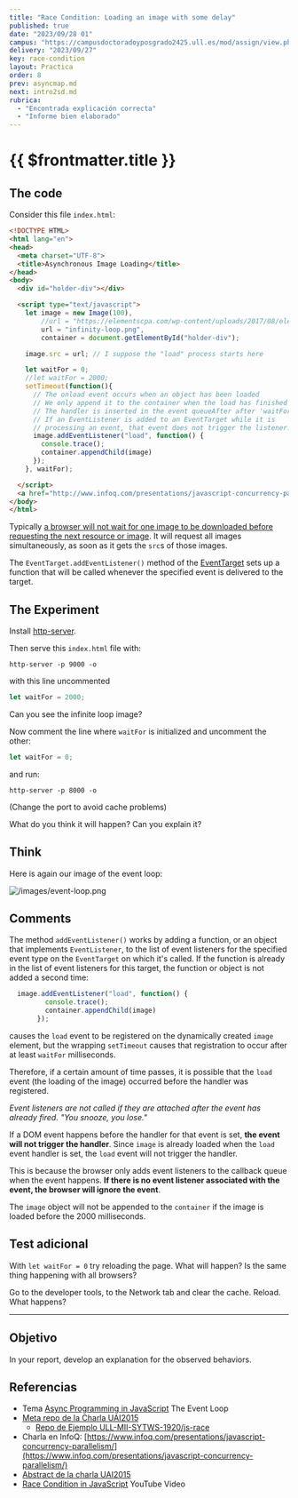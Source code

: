```yaml
---
title: "Race Condition: Loading an image with some delay"
published: true
date: "2023/09/28 01"
campus: "https://campusdoctoradoyposgrado2425.ull.es/mod/assign/view.php?id=10745" 
delivery: "2023/09/27"
key: race-condition
layout: Practica
order: 8
prev: asyncmap.md
next: intro2sd.md
rubrica:
  - "Encontrada explicación correcta"
  - "Informe bien elaborado"
---
```


# {{ $frontmatter.title }}


## The code

Consider this file `index.html`: 

```html
<!DOCTYPE HTML>
<html lang="en">
<head>
  <meta charset="UTF-8">
  <title>Asynchronous Image Loading</title>
</head>
<body>
  <div id="holder-div"></div>

  <script type="text/javascript">
    let image = new Image(100),
        //url = "https://elementscpa.com/wp-content/uploads/2017/08/elementscpa-business-infinity-loop-tal-e1504182065499.png", 
        url = "infinity-loop.png", 
        container = document.getElementById("holder-div");

    image.src = url; // I suppose the "load" process starts here

    let waitFor = 0;
    //let waitFor = 2000;
    setTimeout(function(){
      // The onload event occurs when an object has been loaded
      // We only append it to the container when the load has finished
      // The handler is inserted in the event queueAfter after 'waitFor' ms 
      // If an EventListener is added to an EventTarget while it is 
      // processing an event, that event does not trigger the listener.
      image.addEventListener("load", function() {
        console.trace();
        container.appendChild(image)
      });
    }, waitFor);

  </script>
  <a href="http://www.infoq.com/presentations/javascript-concurrency-parallelism">Concurrency and Parallel Computing in JavaScript (Recorded at: StrangeLoop) by Stephan Herhut on Mar 05, 2014 </a>
</body>
</html>
```

Typically [a browser will not wait for one image to be downloaded before requesting the next resource or image](https://stackoverflow.com/questions/53160578/how-do-i-make-a-webpage-think-its-images-are-done-loading). 
It will request all images simultaneously, as soon as it gets the `src`s of those images.


The `EventTarget.addEventListener()` method of the [EventTarget](https://developer.mozilla.org/en-US/docs/Web/API/EventTarget) sets up a function that will be called whenever the specified event is delivered to the target.

## The Experiment

Install  [http-server](https://www.npmjs.com/package/http-server).

Then  serve this `index.html` file with:

```
http-server -p 9000 -o
```

with this line uncommented 

```js
let waitFor = 2000;
```

Can you see the infinite loop image?

Now  comment the line where `waitFor` is initialized and uncomment the other:

```js
let waitFor = 0;
```

and run:

```
http-server -p 8000 -o
```

(Change the port to avoid cache problems)

What do you think it will happen? Can you explain it?

## Think

Here is again our image of the event loop:

![/images/event-loop.png](/images/event-loop.png)


## Comments

The method `addEventListener()` works by adding a function, or an object that implements `EventListener`, to the list of event listeners for the specified event type on the `EventTarget` on which it's called. If the function is already in the list of event listeners for this target, the function or object is not added a second time:

```js
  image.addEventListener("load", function() {
         console.trace();
         container.appendChild(image)
       });
```

causes the `load` event to be registered on the dynamically created `image` element, but the wrapping `setTimeout` causes that registration to occur after at least `waitFor` milliseconds. 

Therefore, if a certain amount of time passes, it is possible that the `load` event (the loading of the image)
occurred before the handler was registered.

*Event listeners are not called if they are attached after the event has already fired. "You snooze, you lose."*

If a DOM event happens before the handler for that event is set, **the event will not trigger the handler**. Since `image` is already loaded when the `load` event handler is set, the `load` event will not trigger the handler.

This is because the browser only adds event listeners to the callback queue when the event happens. **If there is no event listener associated with the event, the browser will ignore the event**.

The `image` object will not be appended to the `container` if the image is loaded before the 2000 milliseconds.


## Test adicional

With `let waitFor = 0` try reloading the page. What will happen?
Is the same thing happening with all browsers?

Go to the developer tools, to the Network tab and clear the cache. Reload. What happens?

<hr/>

## Objetivo

In your report, develop an explanation for the observed behaviors.

## Referencias

* Tema [Async Programming in JavaScript](/temas/async/event-loop) The Event Loop
* [Meta repo de la Charla UAI2015](https://github.com/ULL-MII-SYTWS-1920/uai2015)
  * [Repo de Ejemplo ULL-MII-SYTWS-1920/js-race](https://github.com/ULL-MII-SYTWS-1920/js-race)
* Charla en InfoQ: [https://www.infoq.com/presentations/javascript-concurrency-parallelism/](https://www.infoq.com/presentations/javascript-concurrency-parallelism/)
* [Abstract de la charla UAI2015](uai2015)
* [Race Condition in JavaScript](https://youtu.be/wNwBzgDm0BI) YouTube Video
